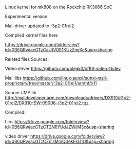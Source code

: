 Linux kernel for mk808 on the Rockchip RK3066 SoC

Experimental version

Mali driver updated to r3p2-01rel2


Compiled kernel files here

https://drive.google.com/folderview?id=0B6QRwjacGTzCaUtVOE1KUzZneXc&usp=sharing


Related files
Sources:

Video driver https://github.com/olegk0/xf86-video-fbdev

Mali libs https://github.com/linux-sunxi/sunxi-mali-proprietary/tree/master/r3p2-01rel1/armhf/x11

Source UMP lib http://malideveloper.arm.com/downloads/drivers/DX910/r3p2-01rel2/DX910-SW-99006-r3p2-01rel2.tgz


Compiled:

Libs https://drive.google.com/folderview?id=0B6QRwjacGTzCT2N0YUdJZWljM3c&usp=sharing

video driver https://drive.google.com/folderview?id=0B6QRwjacGTzCZnlsMmQ0ekFkU1U&usp=sharing
